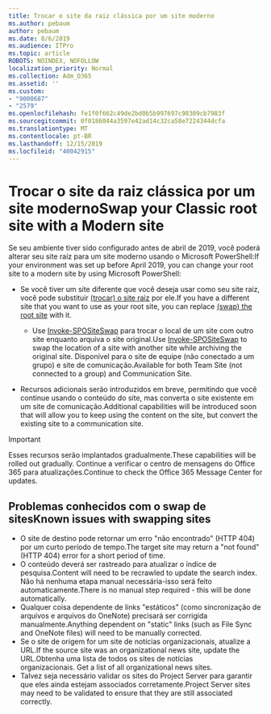 ```yaml
---
title: Trocar o site da raiz clássica por um site moderno
ms.author: pebaum
author: pebaum
ms.date: 8/6/2019
ms.audience: ITPro
ms.topic: article
ROBOTS: NOINDEX, NOFOLLOW
localization_priority: Normal
ms.collection: Adm_O365
ms.assetid: ''
ms.custom:
- "9000687"
- "2579"
ms.openlocfilehash: fe1f0f662c49de2bd0b5b997697c98309cb7983f
ms.sourcegitcommit: 0f0186044a3597e42ad14c32ca58e7224344dcfa
ms.translationtype: MT
ms.contentlocale: pt-BR
ms.lasthandoff: 12/15/2019
ms.locfileid: "40042915"
---
```

# <a name="swap-your-classic-root-site-with-a-modern-site"></a><span data-ttu-id="a8518-102">Trocar o site da raiz clássica por um site moderno</span><span class="sxs-lookup"><span data-stu-id="a8518-102">Swap your Classic root site with a Modern site</span></span>

<span data-ttu-id="a8518-103">Se seu ambiente tiver sido configurado antes de abril de 2019, você poderá alterar seu site raiz para um site moderno usando o Microsoft PowerShell:</span><span class="sxs-lookup"><span data-stu-id="a8518-103">If your environment was set up before April 2019, you can change your root site to a modern site by using Microsoft PowerShell:</span></span>

- <span data-ttu-id="a8518-104">Se você tiver um site diferente que você deseja usar como seu site raiz, você pode substituir [(trocar) o site raiz](https://docs.microsoft.com/sharepoint/modern-root-site) por ele.</span><span class="sxs-lookup"><span data-stu-id="a8518-104">If you have a different site that you want to use as your root site, you can replace [(swap) the root site](https://docs.microsoft.com/sharepoint/modern-root-site) with it.</span></span> 
    - <span data-ttu-id="a8518-105">Use [Invoke-SPOSiteSwap](https://docs.microsoft.com/powershell/module/sharepoint-online/invoke-spositeswap?view=sharepoint-ps) para trocar o local de um site com outro site enquanto arquiva o site original.</span><span class="sxs-lookup"><span data-stu-id="a8518-105">Use [Invoke-SPOSiteSwap](https://docs.microsoft.com/powershell/module/sharepoint-online/invoke-spositeswap?view=sharepoint-ps) to swap the location of a site with another site while archiving the original site.</span></span> <span data-ttu-id="a8518-106">Disponível para o site de equipe (não conectado a um grupo) e site de comunicação.</span><span class="sxs-lookup"><span data-stu-id="a8518-106">Available for both Team Site (not connected to a group) and Communication Site.</span></span> 

- <span data-ttu-id="a8518-107">Recursos adicionais serão introduzidos em breve, permitindo que você continue usando o conteúdo do site, mas converta o site existente em um site de comunicação.</span><span class="sxs-lookup"><span data-stu-id="a8518-107">Additional capabilities will be introduced soon that will allow you to keep using the content on the site, but convert the existing site to a communication site.</span></span> 
>[!Important]
><span data-ttu-id="a8518-108">Esses recursos serão implantados gradualmente.</span><span class="sxs-lookup"><span data-stu-id="a8518-108">These capabilities will be rolled out gradually.</span></span> <span data-ttu-id="a8518-109">Continue a verificar o centro de mensagens do Office 365 para atualizações.</span><span class="sxs-lookup"><span data-stu-id="a8518-109">Continue to check the Office 365 Message Center for updates.</span></span> 

## <a name="known-issues-with-swapping-sites"></a><span data-ttu-id="a8518-110">Problemas conhecidos com o swap de sites</span><span class="sxs-lookup"><span data-stu-id="a8518-110">Known issues with swapping sites</span></span>

- <span data-ttu-id="a8518-111">O site de destino pode retornar um erro "não encontrado" (HTTP 404) por um curto período de tempo.</span><span class="sxs-lookup"><span data-stu-id="a8518-111">The target site may return a "not found" (HTTP 404) error for a short period of time.</span></span>
- <span data-ttu-id="a8518-112">O conteúdo deverá ser rastreado para atualizar o índice de pesquisa.</span><span class="sxs-lookup"><span data-stu-id="a8518-112">Content will need to be recrawled to update the search index.</span></span> <span data-ttu-id="a8518-113">Não há nenhuma etapa manual necessária-isso será feito automaticamente.</span><span class="sxs-lookup"><span data-stu-id="a8518-113">There is no manual step required - this will be done automatically.</span></span>
- <span data-ttu-id="a8518-114">Qualquer coisa dependente de links "estáticos" (como sincronização de arquivos e arquivos do OneNote) precisará ser corrigida manualmente.</span><span class="sxs-lookup"><span data-stu-id="a8518-114">Anything dependent on "static" links (such as File Sync and OneNote files) will need to be manually corrected.</span></span>
- <span data-ttu-id="a8518-115">Se o site de origem for um site de notícias organizacionais, atualize a URL.</span><span class="sxs-lookup"><span data-stu-id="a8518-115">If the source site was an organizational news site, update the URL.</span></span><span data-ttu-id="a8518-116">Obtenha uma lista de todos os sites de notícias organizacionais.</span><span class="sxs-lookup"><span data-stu-id="a8518-116"> Get a list of all organizational news sites.</span></span>
- <span data-ttu-id="a8518-117">Talvez seja necessário validar os sites do Project Server para garantir que eles ainda estejam associados corretamente.</span><span class="sxs-lookup"><span data-stu-id="a8518-117">Project Server sites may need to be validated to ensure that they are still associated correctly.</span></span>





